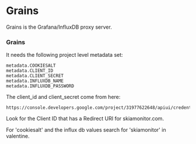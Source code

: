Grains
======

Grains is the Grafana/InfluxDB proxy server.


### Grains ###
It needs the following project level metadata set:

    metadata.COOKIESALT
    metadata.CLIENT_ID
    metadata.CLIENT_SECRET
    metadata.INFLUXDB_NAME
    metadata.INFLUXDB_PASSWORD

The client_id and client_secret come from here:

    https://console.developers.google.com/project/31977622648/apiui/credential

Look for the Client ID that has a Redirect URI for skiamonitor.com.

For 'cookiesalt' and the influx db values search for 'skiamonitor' in valentine.
